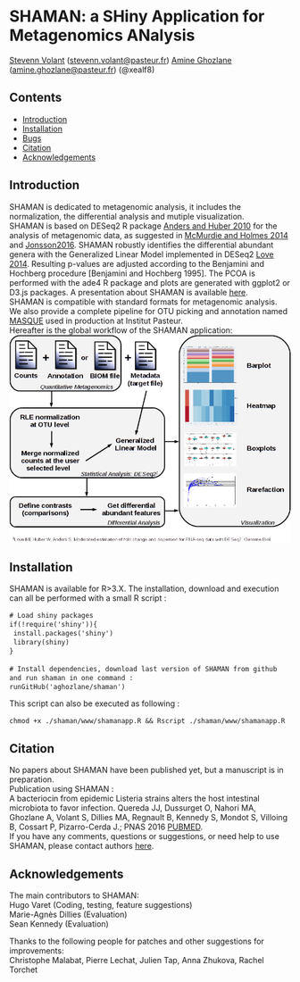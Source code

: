 # SHAMAN: a SHiny Application for Metagenomics ANalysis
[Stevenn Volant](https://research.pasteur.fr/fr/member/stevenn-volant/) (stevenn.volant@pasteur.fr)
[Amine Ghozlane](https://research.pasteur.fr/fr/member/amine-ghozlane/) (amine.ghozlane@pasteur.fr) (@xealf8)

## Contents

- [Introduction](#introduction)
- [Installation](#installation)
- [Bugs](#bugs)
- [Citation](#citation)
- [Acknowledgements](#acknowledgements)

## Introduction

SHAMAN is dedicated to metagenomic analysis, it includes the normalization, the differential analysis and mutiple visualization.  
SHAMAN is based on DESeq2 R package [Anders and Huber 2010](http://www.ncbi.nlm.nih.gov/pubmed/20979621) for the analysis of metagenomic data, as suggested in [McMurdie and Holmes 2014](http://www.ncbi.nlm.nih.gov/pmc/articles/PMC3974642/) and [Jonsson2016](http://www.ncbi.nlm.nih.gov/pmc/articles/PMC4727335/).
SHAMAN robustly identifies the differential abundant genera with the Generalized Linear Model implemented in DESeq2 [Love 2014](http://www.ncbi.nlm.nih.gov/pubmed/25516281).
Resulting p-values are adjusted according to the Benjamini and Hochberg procedure [Benjamini and Hochberg 1995].
The PCOA is performed with the ade4 R package and plots are generated with ggplot2 or D3.js packages.
A presentation about SHAMAN is available [here](www/shaman_presentation.pdf).  
SHAMAN is compatible with standard formats for metagenomic analysis. We also provide a complete pipeline for OTU picking and annotation named [MASQUE](https://github.com/aghozlane/masque) used in production at Institut Pasteur.  
Hereafter is the global workflow of the SHAMAN application:  
<img src="www/Workflow.png" align="center" />

## Installation

SHAMAN is available for R>3.X. The installation, download and execution can all be performed with a small R script :
```
# Load shiny packages
if(!require('shiny')){
 install.packages('shiny')
 library(shiny)
}

# Install dependencies, download last version of SHAMAN from github and run shaman in one command :
runGitHub('aghozlane/shaman')
```
This script can also be executed as following : 
```
chmod +x ./shaman/www/shamanapp.R && Rscript ./shaman/www/shamanapp.R
```


## Citation

No papers about SHAMAN have been published yet, but a manuscript is in preparation.  
Publication using SHAMAN :  
A bacteriocin from epidemic Listeria strains alters the host intestinal microbiota to favor infection. Quereda JJ, Dussurget O, Nahori MA, Ghozlane A, Volant S, Dillies MA, Regnault B, Kennedy S, Mondot S, Villoing B, Cossart P, Pizarro-Cerda J.; PNAS 2016 [PUBMED](http://www.ncbi.nlm.nih.gov/pubmed/27140611).  
If you have any comments, questions or suggestions, or need help to use SHAMAN, please contact authors [here](shaman@pasteur.fr).

## Acknowledgements

The main contributors to SHAMAN:  
Hugo Varet (Coding, testing, feature suggestions)  
Marie-Agnès Dillies (Evaluation)  
Sean Kennedy (Evaluation)  

Thanks to the following people for patches and other suggestions for improvements:  
Christophe Malabat, Pierre Lechat, Julien Tap, Anna Zhukova, Rachel Torchet


